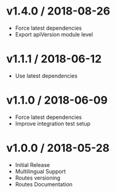 # v1.4.0 / 2018-08-26
- Force latest dependencies
- Export apiVersion module level

# v1.1.1 / 2018-06-12
- Use latest dependencies

# v1.1.0 / 2018-06-09

- Force latest dependencies
- Improve integration test setup

# v1.0.0 / 2018-05-28

- Initial Release
- Multilingual Support
- Routes versioning
- Routes Documentation
